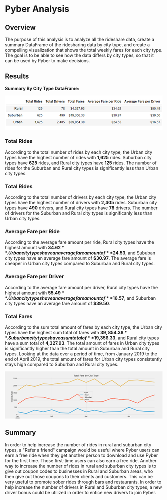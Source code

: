# Pyber Analysis
## Overview
The purpose of this analysis is to analyze all the rideshare data, create a summary DataFrame of the ridesharing data by city type, and create a compelling visualization that shows the total weekly fares for each city type. The goal is to be able to see how the data differs by city types, so that it can be used by Pyber to make decisions.

## Results
**Summary By City Type DataFrame:**

![Image](https://github.com/kochx384/Pyber_Analysis/blob/main/analysis/summary_dataframe.png)

### Total Rides
According to the total number of rides by each city type, the Urban city types have the highest number of rides with **1,625** rides. Suburban city types have **625** rides, and Rural city types have **125** rides. The number of rides for the Suburban and Rural city types is significantly less than Urban city types. 

### Total Rides
According to the total number of drivers by each city type, the Urban city types have the highest number of drivers with **2,405** rides. Suburban city types have **490** drivers, and Rural city types have **78** drivers. The number of drivers for the Suburban and Rural city types is significanly less than Urban city types.

### Average Fare per Ride
According to the average fare amount per ride, Rural city types have the highest amount with **$34.62**. Urban city types have an average fare amount of **$24.53**, and Sububan city types have an average fare amount of **$30.97**. The average fare is cheaper in Urban city types compared to Suburban and Rural city types.

### Average Fare per Driver
According to the average fare amount per driver, Rural city types have the highest amount with **$55.49**. Urban city types have an average fare amount of **$16.57**, and Suburban city types have an average fare amount of **$39.50**.

### Total Fares
According to the sum total amount of fares by each city type, the Urban city types have the highest sum total of fares with **$39,854.38**. Suburban city types have a sum total of **$19,356.33**, and Rural city types have a sum total of **4,327.93**. The total amount of fares in Urban city types is significantly higher than the total amount in Suburban and Rural city types. Looking at the data over a period of time, from January 2019 to the end of April 2019, the total amount of fares for Urban city types consistently stays high compared to Suburban and Rural city types.

![Image](https://github.com/kochx384/Pyber_Analysis/blob/main/analysis/PyBer_fare_summary.png)



## Summary
In order to help increase the number of rides in rural and suburban city types, a "Refer a friend" campaign would be useful where Pyber users can earn a free ride when they get another person to download and use Pyber for the first time. Those first-time users can also earn a free ride. Another way to increase the number of rides in rural and suburban city types is to give out coupon codes to businesses in Rural and Suburban areas, who then give out those coupons to their clients and customers. This can be very useful to promote sober rides through bars and restaurants. In order to help increase the number of drivers in Rural and Suburban city types, a new driver bonus could be utilized in order to entice new drivers to join Pyber.
